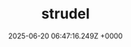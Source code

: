 ---
title: "strudel"
link: "https://strudel.cc"
date: "2025-06-20 06:47:16.249Z +0000"
description: "live coding platform to write dynamic music pieces in the browser"
category: "web"
---